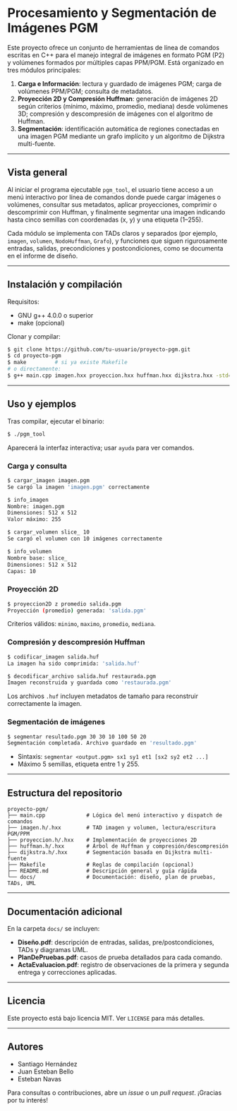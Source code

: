# Procesamiento y Segmentación de Imágenes PGM

Este proyecto ofrece un conjunto de herramientas de línea de comandos escritas en C++ para el manejo integral de imágenes en formato PGM (P2) y volúmenes formados por múltiples capas PPM/PGM. Está organizado en tres módulos principales:

1. **Carga e Información**: lectura y guardado de imágenes PGM; carga de volúmenes PPM/PGM; consulta de metadatos.
2. **Proyección 2D y Compresión Huffman**: generación de imágenes 2D según criterios (mínimo, máximo, promedio, mediana) desde volúmenes 3D; compresión y descompresión de imágenes con el algoritmo de Huffman.
3. **Segmentación**: identificación automática de regiones conectadas en una imagen PGM mediante un grafo implícito y un algoritmo de Dijkstra multi-fuente.

---

## Vista general

Al iniciar el programa ejecutable `pgm_tool`, el usuario tiene acceso a un menú interactivo por línea de comandos donde puede cargar imágenes o volúmenes, consultar sus metadatos, aplicar proyecciones, comprimir o descomprimir con Huffman, y finalmente segmentar una imagen indicando hasta cinco semillas con coordenadas (x, y) y una etiqueta (1–255).

Cada módulo se implementa con TADs claros y separados (por ejemplo, `imagen`, `volumen`, `NodoHuffman`, `Grafo`), y funciones que siguen rigurosamente entradas, salidas, precondiciones y postcondiciones, como se documenta en el informe de diseño.

---

## Instalación y compilación

Requisitos:
- GNU g++ 4.0.0 o superior
- make (opcional)

Clonar y compilar:

```bash
$ git clone https://github.com/tu-usuario/proyecto-pgm.git
$ cd proyecto-pgm
$ make         # si ya existe Makefile
# o directamente:
$ g++ main.cpp imagen.hxx proyeccion.hxx huffman.hxx dijkstra.hxx -std=c++17 -O2 -o pgm_tool
```

---

## Uso y ejemplos

Tras compilar, ejecutar el binario:
```bash
$ ./pgm_tool
``` 
Aparecerá la interfaz interactiva; usar `ayuda` para ver comandos.

### Carga y consulta

```bash
$ cargar_imagen imagen.pgm
Se cargó la imagen 'imagen.pgm' correctamente

$ info_imagen
Nombre: imagen.pgm
Dimensiones: 512 x 512
Valor máximo: 255

$ cargar_volumen slice_ 10
Se cargó el volumen con 10 imágenes correctamente

$ info_volumen
Nombre base: slice_
Dimensiones: 512 x 512
Capas: 10
```

### Proyección 2D

```bash
$ proyeccion2D z promedio salida.pgm
Proyección (promedio) generada: 'salida.pgm'
``` 
Criterios válidos: `minimo`, `maximo`, `promedio`, `mediana`.

### Compresión y descompresión Huffman

```bash
$ codificar_imagen salida.huf
La imagen ha sido comprimida: 'salida.huf'

$ decodificar_archivo salida.huf restaurada.pgm
Imagen reconstruida y guardada como 'restaurada.pgm'
``` 
Los archivos `.huf` incluyen metadatos de tamaño para reconstruir correctamente la imagen.

### Segmentación de imágenes

```bash
$ segmentar resultado.pgm 30 30 10 100 50 20
Segmentación completada. Archivo guardado en 'resultado.pgm'
```
- Sintaxis: `segmentar <output.pgm> sx1 sy1 et1 [sx2 sy2 et2 ...]`
- Máximo 5 semillas, etiqueta entre 1 y 255.

---

## Estructura del repositorio

```plaintext
proyecto-pgm/
├── main.cpp             # Lógica del menú interactivo y dispatch de comandos
├── imagen.h/.hxx        # TAD imagen y volumen, lectura/escritura PGM/PPM
├── proyeccion.h/.hxx    # Implementación de proyecciones 2D
├── huffman.h/.hxx       # Árbol de Huffman y compresión/descompresión
├── dijkstra.h/.hxx      # Segmentación basada en Dijkstra multi-fuente
├── Makefile             # Reglas de compilación (opcional)
├── README.md            # Descripción general y guía rápida
└── docs/                # Documentación: diseño, plan de pruebas, TADs, UML
```

---

## Documentación adicional

En la carpeta `docs/` se incluyen:
- **Diseño.pdf**: descripción de entradas, salidas, pre/postcondiciones, TADs y diagramas UML.
- **PlanDePruebas.pdf**: casos de prueba detallados para cada comando.
- **ActaEvaluacion.pdf**: registro de observaciones de la primera y segunda entrega y correcciones aplicadas.

---

## Licencia

Este proyecto está bajo licencia MIT. Ver `LICENSE` para más detalles.

---

## Autores

- Santiago Hernández
- Juan Esteban Bello
- Esteban Navas

Para consultas o contribuciones, abre un _issue_ o un _pull request_. ¡Gracias por tu interés!
